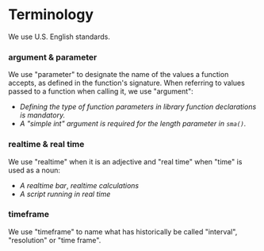 # Terminology

We use U.S. English standards.

### argument & parameter
We use "parameter" to designate the name of the values a function accepts, as defined in the function's signature. 
When referring to values passed to a function when calling it, we use "argument":
- *Defining the type of function parameters in library function declarations is mandatory.*
- *A "simple int" argument is required for the length parameter in ``sma()``.*

### realtime & real time
We use "realtime" when it is an adjective and "real time" when "time" is used as a noun:
- *A realtime bar*, *realtime calculations*
- *A script running in real time*

### timeframe
We use "timeframe" to name what has historically be called "interval", "resolution" or "time frame".
